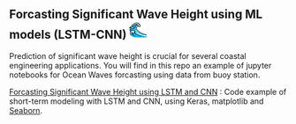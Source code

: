 ## Forcasting Significant Wave Height using ML models (LSTM-CNN) ![waves](wave.png)

Prediction of significant wave height is crucial for several coastal engineering applications. 
You will find in this repo an example of jupyter notebooks for Ocean Waves forcasting using data from buoy station.

   [Forcasting Significant Wave Height using LSTM and CNN](https://nbviewer.jupyter.org/github/oulebsir-rafik/Wave_modelling/blob/master/HS%20notebook%20seaborn%20viz/HS%20modeling%20using%20LSTM%20and%20CNN.ipynb) : Code example of short-term modeling with LSTM and CNN, using Keras, matplotlib and [Seaborn](https://seaborn.pydata.org/).


